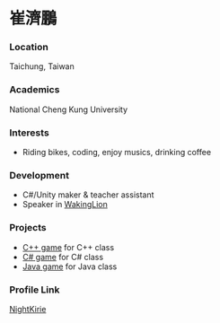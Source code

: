 # 崔濟鵬

### Location

Taichung, Taiwan

### Academics

National Cheng Kung University

### Interests

- Riding bikes, coding, enjoy musics, drinking coffee

### Development

- C#/Unity maker & teacher assistant
- Speaker in [WakingLion](https://www.facebook.com/WakingLion/)

### Projects

- [C++ game](https://github.com/pd2-ncku/2017-pd2-project-2-NightKirie) for C++ class
- [C# game](https://github.com/NightKirie/Unity-project) for C# class 
- [Java game](https://github.com/cicero884/FGO-card) for Java class

### Profile Link

[NightKirie](https://github.com/NightKirie/)
